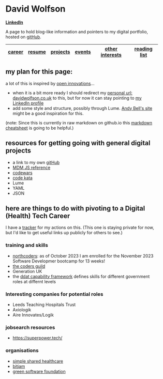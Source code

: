 # David Wolfson
**[LinkedIn](https://www.linkedin.com/in/david-wolfson-6149a38/ "LinkedIn")**

A page to hold blog-like information and pointers to my digital portfolio, hosted on [gitHub](https://github.com/WolfieKnee/).

|[career](medicalDevices.md)|[resume](resume.md)|[projects](projects.md)|[events](events.md)|[other interests](otherInterests.md)|[reading list](readingList.md)|
|---|---|---|---|---|---|

## my plan for this page:
a lot of this is inspired by [open innovations](https://open-innovations.org/)...
* when it is a bit more ready I should redirect my [personal url: davidwolfson.co.uk](davidwolfson.co.uk) to this, but for now it can stay pointing to [my LinkedIn profile](https://www.linkedin.com/in/david-wolfson-6149a38/)
* add some style and structure, possibly through Lume. [Andy Bell's site](https://andy-bell.co.uk/) might be a good inspiration for this.

(note: Since this is currently in raw markdown on github.io this [markdown cheatsheet](https://github.com/adam-p/markdown-here/wiki/Markdown-Cheatsheet#html) is going to be helpful.)

## resources for getting going with general digital projects
 * a link to my own [gitHub](https://github.com/WolfieKnee/)
 * [MDM JS reference](https://developer.mozilla.org/en-US/docs/Web/JavaScript)
 * [codewars](https://www.codewars.com/)
 * [code kata](http://codekata.com/)
 * Lume
 * YAML
 * JSON 

## here are things to do with pivoting to a Digital (Health) Tech Career
I have a [tracker](https://docs.google.com/spreadsheets/d/1gVUXxEQxiFwOGSN3j87z4kNrJ43kaHIns3qNJZ93_lk/edit?usp=sharing) for my actions on this. (This one is staying private for now, but I'd like to get useful links up publicly for others to see.) 
### training and skills
 * [northcoders](https://northcoders.com/our-courses/coding-bootcamp): as of October 2023 I am enrolled for the November 2023 Software Developmer bootcamp for 13 weeks!
 * [the coders guild](https://thecodersguild.org.uk/course-directory/#courses)
 * Generation UK
 * the [ddat capability framework](https://ddat-capability-framework.service.gov.uk/) defines skills for different government roles at differnt levels
### Interesting companies for potential roles
 * Leeds Teaching Hospitals Trust
 * Axiologik
 * Aire Innovates/Logik 
### jobsearch resources
* https://superpower.tech/ 

### organisations
 * [simple shared healthcare](https://www.simple.uk.net/)
 * [bitjam](https://bitjam.org.uk/)
 * [green software foundation](https://greensoftware.foundation/)

